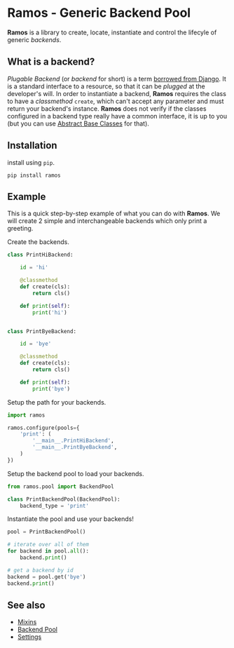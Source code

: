 Ramos - Generic Backend Pool
============================

**Ramos** is a library to create, locate, instantiate and control the lifecyle of
generic _backends_.


What is a backend?
------------------

_Plugable Backend_ (or _backend_ for short) is a term [borrowed from Django](http://charlesleifer.com/blog/django-patterns-pluggable-backends/).
It is a standard interface to a resource, so that it can be _plugged_ at the
developer's will. In order to instantiate a backend, **Ramos** requires the
class to have a _classmethod_ `create`, which can't accept any parameter and
must return your backend's instance. **Ramos** does not verify if the classes
configured in a backend type really have a common interface, it is up to you
(but you can use [Abstract Base Classes](https://docs.python.org/3/library/abc.html)
for that).


Installation
------------

install using `pip`.
```
pip install ramos
```

Example
-------

This is a quick step-by-step example of what you can do with **Ramos**. We will
create 2 simple and interchangeable backends which only print a greeting.

Create the backends.
```python
class PrintHiBackend:

    id = 'hi'

    @classmethod
    def create(cls):
        return cls()

    def print(self):
        print('hi')


class PrintByeBackend:

    id = 'bye'

    @classmethod
    def create(cls):
        return cls()

    def print(self):
        print('bye')
```

Setup the path for your backends.
```python
import ramos

ramos.configure(pools={
    'print': (
        '__main__.PrintHiBackend',
        '__main__.PrintByeBackend',
    )
})
```

Setup the backend pool to load your backends.
```python
from ramos.pool import BackendPool

class PrintBackendPool(BackendPool):
    backend_type = 'print'
```

Instantiate the pool and use your backends!
```python
pool = PrintBackendPool()

# iterate over all of them
for backend in pool.all():
    backend.print()

# get a backend by id
backend = pool.get('bye')
backend.print()
```

See also
--------

* [Mixins](mixins)
* [Backend Pool](backend_pool)
* [Settings](settings)

